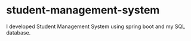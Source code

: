 # student-management-system
I developed Student Management System using spring boot and  my SQL database.
